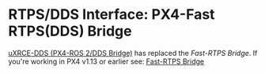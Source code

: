 # RTPS/DDS Interface: PX4-Fast RTPS(DDS) Bridge

<Badge type="error" text="Discontinued" />

[uXRCE-DDS (PX4-ROS 2/DDS Bridge)](../middleware/uxrce_dds.md) has replaced the _Fast-RTPS Bridge_.
If you're working in PX4 v1.13 or earlier see: [Fast-RTPS Bridge](https://docs.px4.io/v1.13/en/middleware/micrortps.html#rtps-dds-interface-px4-fast-rtps-dds-bridge)
